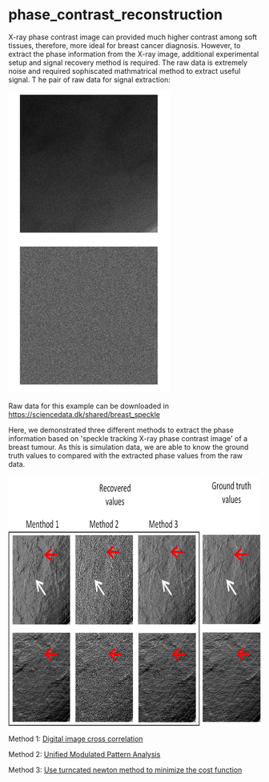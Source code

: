 # phase_contrast_reconstruction

X-ray phase contrast image can provided much higher contrast among soft tissues, therefore, more ideal for breast cancer diagnosis. However, to extract the phase information from the X-ray image, additional experimental setup and signal recovery method is required.
The raw data is extremely noise and required sophiscated mathmatrical method to extract useful signal.
T
he pair of raw data for signal extraction:

<img src=raw_data_I.jpg height = 300> <img src=raw_sandpaper.jpg height = 300>

Raw data for this example can be downloaded in https://sciencedata.dk/shared/breast_speckle


Here, we demonstrated three different methods to extract the phase information based on 'speckle tracking X-ray phase contrast image' of a breast tumour. As this is simulation data, we are able to know the ground truth values to compared with the extracted phase values from the raw data. 

<img src=Github_phasecontrast.jpg height = 500>

Method 1: [Digital image cross correlation](Cross_cor_main.py)

Method 2: [Unified Modulated Pattern Analysis](https://github.com/pierrethibault/UMPA)

Method 3: [Use turncated newton method to minimize the cost function](Iterative_cal.py)
